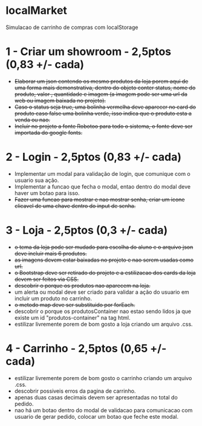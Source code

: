 # localMarket

Simulacao de carrinho de compras com localStorage

# 1 - Criar um showroom - 2,5ptos (0,83 +/- cada)

- <del> Elaborar um json contendo os mesmo produtos da loja porem aqui de uma forma mais demonstrativa, dentro do objeto conter status, nome do produto, valor , quantidade e imagem (a imagem pode ser uma url da web ou imagem baixada no projeto). </del>
- <del>Caso o status seja true, uma bolinha vermelha deve aparecer no card do produto caso false uma bolinha verde, isso indica que o produto esta a venda ou nao.</del>
- <del> Incluir no projeto a fonte Robotoo para todo o sistema, o fonte deve ser importada do google fonts. </del>

# 2 - Login - 2,5ptos (0,83 +/- cada)

- Implementar um modal para validação de login, que comunique com o usuario sua ação.
- Implementar a funcao que fecha o modal, entao dentro do modal deve haver um botao para isso.
- <del>Fazer uma funcao para mostrar e nao mostrar senha, criar um icone clicavel de uma chave dentro do input de senha.</del>

# 3 - Loja - 2,5ptos (0,3 +/- cada)

- <del> o tema da loja pode ser mudado para escolha do aluno e o arquivo json deve incluir mais 6 produtos. </del>
- <del>as imagens devem estar baixadas no projeto e nao serem usadas como url. </del>
- <del>o Bootstrap deve ser retirado do projeto e a estilizacao dos cards da loja devem ser feitos via CSS.</del>
- <del>descobrir o porque os produtos nao aparecem na loja.</del>
- um alerta ou modal deve ser criado para validar a ação do usuario em incluir um produto no carrinho.
- <del>o metodo map deve ser substituido por forEach. </del>
- descobrir o porque os produtosContainer nao estao sendo lidos ja que existe um id "produtos-container" na tag html.
- estilizar livremente porem de bom gosto a loja criando um arquivo .css.

# 4 - Carrinho - 2,5ptos (0,65 +/- cada)

- estilizar livremente porem de bom gosto o carrinho criando um arquivo .css.
- descobrir possiveis erros da pagina de carrinho.
- apenas duas casas decimais devem ser apresentadas no total do pedido.
- nao há um botao dentro do modal de validacao para comunicacao com usuario de gerar pedido, colocar um botao que feche este modal.
